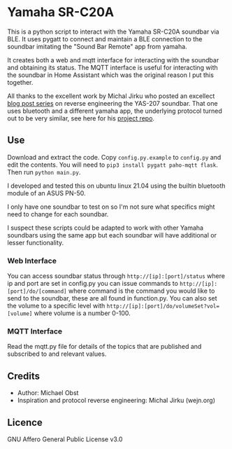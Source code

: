 # Yamaha SR-C20A

This is a python script to interact with the Yamaha SR-C20A soundbar via BLE. It uses pygatt to connect and maintain a BLE connection to the soundbar imitating the "Sound Bar Remote" app from yamaha.

It creates both a web and mqtt interface for interacting with the soundbar and obtaining its status. The MQTT interface is useful for interacting with the soundbar in Home Assistant which was the original reason I put this together.

All thanks to the excellent work by Michal Jirku who posted an excellect [blog post series](https://wejn.org/2021/04/multi-weekend-project-reversing-yamaha-yas-207-remote-control/) on reverse engineering the YAS-207 soundbar. That one uses bluetooth and a different yamaha app, the underlying protocol turned out to be very similar, see here for his [project repo](https://github.com/wejn/yamaha-yas-207).
## Use

Download and extract the code. Copy `config.py.example` to `config.py` and edit the contents. You will need to `pip3 install pygatt paho-mqtt flask`. Then run `python main.py`.

I developed and tested this on ubuntu linux 21.04 using the builtin bluetooth module of an ASUS PN-50.

I only have one soundbar to test on so I'm not sure what specifics might need to change for each soundbar.

I suspect these scripts could be adapted to work with other Yamaha soundbars using the same app but each soundbar will have additional or lesser functionality.

### Web Interface

You can access soundbar status through `http://[ip]:[port]/status` where ip and port are set in config.py you can issue commands to `http://[ip]:[port]/do/[command]` where command is the command you would like to send to the soundbar, these are all found in function.py. You can also set the volume to a specific level with `http://[ip]:[port]/do/volumeSet?vol=[volume]` where volume is a number 0-100.

### MQTT Interface

Read the mqtt.py file for details of the topics that are published and subscribed to and relevant values.

## Credits

* Author: Michael Obst
* Inspiration and protocol reverse engineering: Michal Jirku (wejn.org)

## Licence

GNU Affero General Public License v3.0
